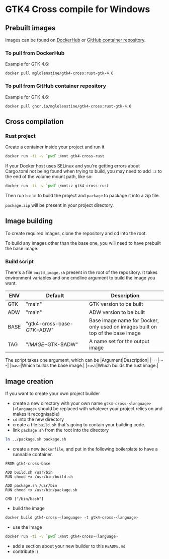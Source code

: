 # GTK4 Cross compile for Windows

## Prebuilt images

Images can be found on [DockerHub](https://hub.docker.com/r/mglolenstine/gtk4-cross/tags) or [GitHub container repository](https://github.com/MGlolenstine/gtk4-cross/pkgs/container/gtk4-cross).

### To pull from DockerHub
Example for GTK 4.6:
```
docker pull mglolenstine/gtk4-cross:rust-gtk-4.6 
```

### To pull from GitHub container repository
Example for GTK 4.6:
```
docker pull ghcr.io/mglolenstine/gtk4-cross:rust-gtk-4.6 
```

## Cross compilation

### Rust project

Create a container inside your project and run it

```bash
docker run -ti -v `pwd`:/mnt gtk4-cross-rust
```

If your Docker host uses SELinux and you're getting errors about Cargo.toml not being found when trying to build, you may need to add `:z` to the end of the volume mount path, like so:

```bash
docker run -ti -v `pwd`:/mnt:z gtk4-cross-rust
```

Then run `build` to build the project and `package` to package it into a zip file.

`package.zip` will be present in your project directory.

## Image building

To create required images, clone the repository and cd into the root.

To build any images other than the base one, you will need to have prebuilt the base image.

### Build script

There's a file `build_image.sh` present in the root of the repository.
It takes environment variables and one cmdline argument to build the image you want.

|ENV|Default|Description|
|---|---|---|
|GTK|"main"|GTK version to be built|
|ADW|"main"|ADW version to be built|
|BASE|"gtk4-cross-base-$GTK-$ADW"|Base image name for Docker, only used on images built on top of the base image|
|TAG|"$IMAGE-$GTK-$ADW"|A name set for the output image|

The script takes one argument, which can be
|Argument|Description|
|---|---|
|`base`|Which builds the base image.|
|`rust`|Which builds the rust image.|

## Image creation

If you want to create your own project builder

- create a new directory with your own name `gtk4-cross-<language>` (`<language>` should be replaced with whatever your project relies on and makes it recognisable)
- `cd` into the new directory
- create a file `build.sh` that's going to contain your building code.
- link `package.sh` from the root into the directory

```bash
ln ../package.sh package.sh
```

- create a new `Dockerfile`, and put in the following boilerplate to have a runnable container.

```docker
FROM gtk4-cross-base

ADD build.sh /usr/bin
RUN chmod +x /usr/bin/build.sh

ADD package.sh /usr/bin
RUN chmod +x /usr/bin/package.sh

CMD ["/bin/bash"]
```

- build the image

```bash
docker build gtk4-cross-<language> -t gtk4-cross-<language>
```

- use the image

```bash
docker run -ti -v `pwd`:/mnt gtk4-cross-<language>
```

- add a section about your new builder to this `README.md`
- contribute :)
